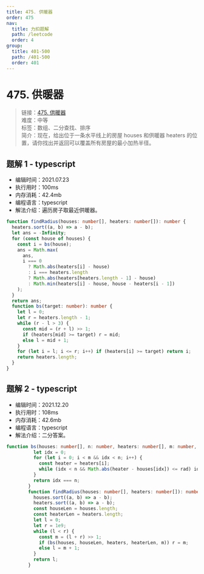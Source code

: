```yaml
---
title: 475. 供暖器
order: 475
nav:
  title: 力扣题解
  path: /leetcode
  order: 4
group:
  title: 401-500
  path: /401-500
  order: 401
---
```


# 475. 供暖器

> 链接：[475. 供暖器](https://leetcode-cn.com/problems/heaters)  
> 难度：中等  
> 标签：数组、二分查找、排序  
> 简介：现在，给出位于一条水平线上的房屋 houses 和供暖器 heaters 的位置，请你找出并返回可以覆盖所有房屋的最小加热半径。

## 题解 1 - typescript

- 编辑时间：2021.07.23
- 执行用时：100ms
- 内存消耗：42.4mb
- 编程语言：typescript
- 解法介绍：遍历房子取最近供暖器。

```typescript
function findRadius(houses: number[], heaters: number[]): number {
  heaters.sort((a, b) => a - b);
  let ans = -Infinity;
  for (const house of houses) {
    const i = bs(house);
    ans = Math.max(
      ans,
      i === 0
        ? Math.abs(heaters[i] - house)
        : i === heaters.length
        ? Math.abs(heaters[heaters.length - 1] - house)
        : Math.min(heaters[i] - house, house - heaters[i - 1])
    );
  }
  return ans;
  function bs(target: number): number {
    let l = 0;
    let r = heaters.length - 1;
    while (r - l > 3) {
      const mid = (r + l) >> 1;
      if (heaters[mid] >= target) r = mid;
      else l = mid + 1;
    }
    for (let i = l; i <= r; i++) if (heaters[i] >= target) return i;
    return heaters.length;
  }
}
```
## 题解 2 - typescript
- 编辑时间：2021.12.20
- 执行用时：108ms
- 内存消耗：42.6mb
- 编程语言：typescript
- 解法介绍：二分答案。
```typescript
function bs(houses: number[], n: number, heaters: number[], m: number, rad: number): boolean {
          let idx = 0;
          for (let i = 0; i < m && idx < n; i++) {
            const heater = heaters[i];
            while (idx < n && Math.abs(heater - houses[idx]) <= rad) idx++;
          }
          return idx === n;
        }
        function findRadius(houses: number[], heaters: number[]): number {
          houses.sort((a, b) => a - b);
          heaters.sort((a, b) => a - b);
          const houseLen = houses.length;
          const heaterLen = heaters.length;
          let l = 0;
          let r = 1e9;
          while (l < r) {
            const m = (l + r) >> 1;
            if (bs(houses, houseLen, heaters, heaterLen, m)) r = m;
            else l = m + 1;
          }
          return l;
        }
```
